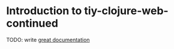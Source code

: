 # Introduction to tiy-clojure-web-continued

TODO: write [great documentation](http://jacobian.org/writing/what-to-write/)
